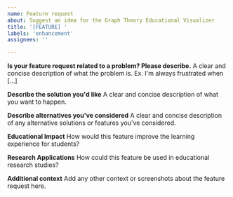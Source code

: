 ```yaml
---
name: Feature request
about: Suggest an idea for the Graph Theory Educational Visualizer
title: '[FEATURE] '
labels: 'enhancement'
assignees: ''

---
```


**Is your feature request related to a problem? Please describe.**
A clear and concise description of what the problem is. Ex. I'm always frustrated when [...]

**Describe the solution you'd like**
A clear and concise description of what you want to happen.

**Describe alternatives you've considered**
A clear and concise description of any alternative solutions or features you've considered.

**Educational Impact**
How would this feature improve the learning experience for students?

**Research Applications**
How could this feature be used in educational research studies?

**Additional context**
Add any other context or screenshots about the feature request here. 